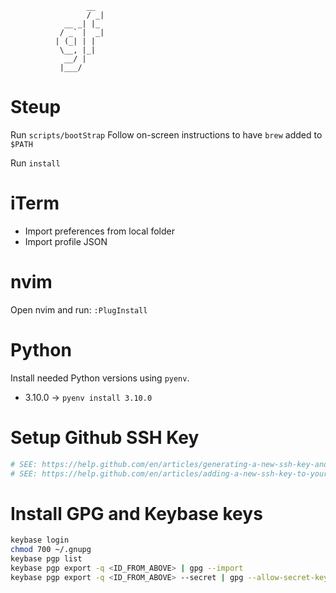                      __
                     / _|
                __ _| |_
               / _` |  _|
              | (_| | |
               \__, |_|
                __/ |
               |___/

# Steup

Run `scripts/bootStrap`
Follow on-screen instructions to have `brew` added to `$PATH`

Run `install`

# iTerm

- Import preferences from local folder
- Import profile JSON

# nvim

Open nvim and run: `:PlugInstall`

# Python

Install needed Python versions using `pyenv`.

- 3.10.0 -> `pyenv install 3.10.0` 

# Setup Github SSH Key

```bash
# SEE: https://help.github.com/en/articles/generating-a-new-ssh-key-and-adding-it-to-the-ssh-agent
# SEE: https://help.github.com/en/articles/adding-a-new-ssh-key-to-your-github-account
```

# Install GPG and Keybase keys

```bash
keybase login
chmod 700 ~/.gnupg
keybase pgp list
keybase pgp export -q <ID_FROM_ABOVE> | gpg --import
keybase pgp export -q <ID_FROM_ABOVE> --secret | gpg --allow-secret-key-import --import
```
